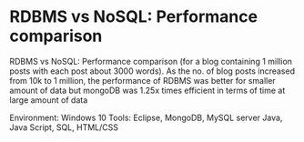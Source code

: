 # RDBMS vs NoSQL: Performance comparison
RDBMS vs NoSQL: Performance comparison (for a blog containing 1 million posts with each post about 3000 words). As the no. of blog posts increased from 10k to 1 million, the performance of RDBMS was better for smaller amount of data but mongoDB was 1.25x times efficient in terms of time at large amount of data

Environment: Windows 10 Tools: Eclipse, MongoDB, MySQL server Java, Java Script, SQL, HTML/CSS
